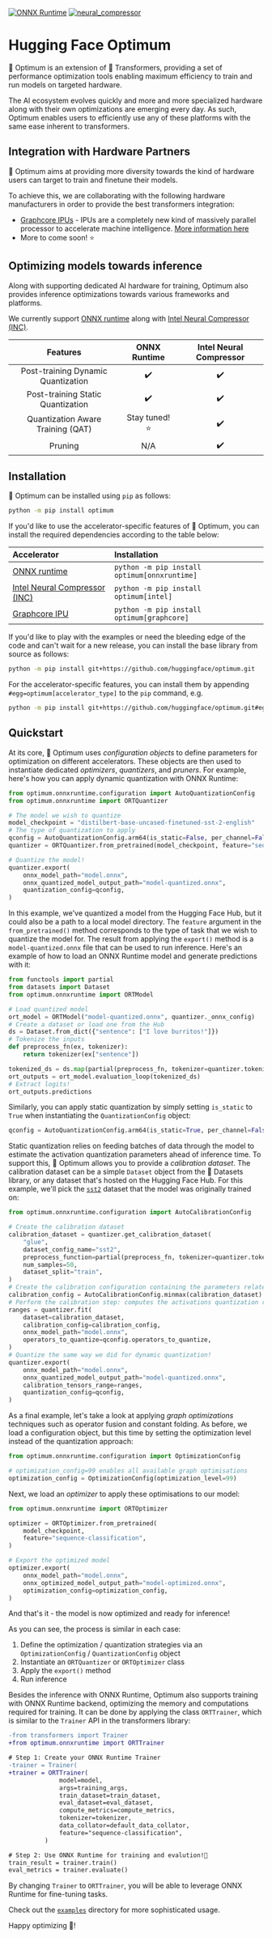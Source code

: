 [![ONNX Runtime](https://github.com/huggingface/optimum/actions/workflows/test_onnxruntime.yml/badge.svg)](https://github.com/huggingface/optimum/actions/workflows/test_onnxruntime.yml)
[![neural_compressor](https://github.com/huggingface/optimum/actions/workflows/test_intel.yml/badge.svg)](https://github.com/huggingface/optimum/actions/workflows/test_intel.yml)

# Hugging Face Optimum

🤗 Optimum is an extension of 🤗 Transformers, providing a set of performance optimization tools enabling maximum efficiency to train and run models on targeted hardware.

The AI ecosystem evolves quickly and more and more specialized hardware along with their own optimizations are emerging every day.
As such, Optimum enables users to efficiently use any of these platforms with the same ease inherent to transformers.


## Integration with Hardware Partners

🤗 Optimum aims at providing more diversity towards the kind of hardware users can target to train and finetune their models.

To achieve this, we are collaborating with the following hardware manufacturers in order to provide the best transformers integration:
- [Graphcore IPUs](https://github.com/huggingface/optimum-graphcore) - IPUs are a completely new kind of massively parallel processor to accelerate machine intelligence. [More information here](https://www.graphcore.ai/products/ipu)
- More to come soon! :star:

## Optimizing models towards inference

Along with supporting dedicated AI hardware for training, Optimum also provides inference optimizations towards various frameworks and
platforms.


We currently support [ONNX runtime](https://github.com/microsoft/onnxruntime) along with [Intel Neural Compressor (INC)](https://github.com/intel/neural-compressor).

| Features                           | ONNX Runtime          | Intel Neural Compressor |
|:----------------------------------:|:---------------------:|:-----------------------:|
| Post-training Dynamic Quantization |  :heavy_check_mark:   |    :heavy_check_mark:   |
| Post-training Static Quantization  |  :heavy_check_mark:   |    :heavy_check_mark:   |
| Quantization Aware Training (QAT)  |  Stay tuned! :star:   |    :heavy_check_mark:   |
| Pruning                            |        N/A            |    :heavy_check_mark:   |


## Installation

🤗 Optimum can be installed using `pip` as follows:

```bash
python -m pip install optimum
```

If you'd like to use the accelerator-specific features of 🤗 Optimum, you can install the required dependencies according to the table below:

| Accelerator                                                                 | Installation                                 |
|:----------------------------------------------------------------------------|:---------------------------------------------|
| [ONNX runtime](https://github.com/microsoft/onnxruntime)                    | `python -m pip install optimum[onnxruntime]` |
| [Intel Neural Compressor (INC)](https://github.com/intel/neural-compressor) | `python -m pip install optimum[intel]`       |
| [Graphcore IPU](https://www.graphcore.ai/products/ipu)                      | `python -m pip install optimum[graphcore]`   |


If you'd like to play with the examples or need the bleeding edge of the code and can't wait for a new release, you can install the base library from source as follows:

```bash
python -m pip install git+https://github.com/huggingface/optimum.git
```

For the accelerator-specific features, you can install them by appending `#egg=optimum[accelerator_type]` to the `pip` command, e.g.

```bash
python -m pip install git+https://github.com/huggingface/optimum.git#egg=optimum[onnxruntime]
```

## Quickstart

At its core, 🤗 Optimum uses _configuration objects_ to define parameters for optimization on different accelerators. These objects are then used to instantiate dedicated _optimizers_, _quantizers_, and _pruners_. For example, here's how you can apply dynamic quantization with ONNX Runtime:

```python
from optimum.onnxruntime.configuration import AutoQuantizationConfig
from optimum.onnxruntime import ORTQuantizer

# The model we wish to quantize
model_checkpoint = "distilbert-base-uncased-finetuned-sst-2-english"
# The type of quantization to apply
qconfig = AutoQuantizationConfig.arm64(is_static=False, per_channel=False)
quantizer = ORTQuantizer.from_pretrained(model_checkpoint, feature="sequence-classification")

# Quantize the model!
quantizer.export(
    onnx_model_path="model.onnx",
    onnx_quantized_model_output_path="model-quantized.onnx",
    quantization_config=qconfig,
)
```

In this example, we've quantized a model from the Hugging Face Hub, but it could also be a path to a local model directory. The `feature` argument in the `from_pretrained()` method corresponds to the type of task that we wish to quantize the model for. The result from applying the `export()` method is a `model-quantized.onnx` file that can be used to run inference. Here's an example of how to load an ONNX Runtime model and generate predictions with it:

```python
from functools import partial
from datasets import Dataset
from optimum.onnxruntime import ORTModel

# Load quantized model
ort_model = ORTModel("model-quantized.onnx", quantizer._onnx_config)
# Create a dataset or load one from the Hub
ds = Dataset.from_dict({"sentence": ["I love burritos!"]})
# Tokenize the inputs
def preprocess_fn(ex, tokenizer):
    return tokenizer(ex["sentence"])

tokenized_ds = ds.map(partial(preprocess_fn, tokenizer=quantizer.tokenizer))
ort_outputs = ort_model.evaluation_loop(tokenized_ds)
# Extract logits!
ort_outputs.predictions
```

Similarly, you can apply static quantization by simply setting `is_static` to `True` when instantiating the `QuantizationConfig` object:

```python
qconfig = AutoQuantizationConfig.arm64(is_static=True, per_channel=False)
```

Static quantization relies on feeding batches of data through the model to estimate the activation quantization parameters ahead of inference time. To support this, 🤗 Optimum allows you to provide a _calibration dataset_. The calibration dataset can be a simple `Dataset` object from the 🤗 Datasets library, or any dataset that's hosted on the Hugging Face Hub. For this example, we'll pick the [`sst2`](https://huggingface.co/datasets/glue/viewer/sst2/test) dataset that the model was originally trained on:

```python
from optimum.onnxruntime.configuration import AutoCalibrationConfig

# Create the calibration dataset
calibration_dataset = quantizer.get_calibration_dataset(
    "glue",
    dataset_config_name="sst2",
    preprocess_function=partial(preprocess_fn, tokenizer=quantizer.tokenizer),
    num_samples=50,
    dataset_split="train",
)
# Create the calibration configuration containing the parameters related to calibration.
calibration_config = AutoCalibrationConfig.minmax(calibration_dataset)
# Perform the calibration step: computes the activations quantization ranges
ranges = quantizer.fit(
    dataset=calibration_dataset,
    calibration_config=calibration_config,
    onnx_model_path="model.onnx",
    operators_to_quantize=qconfig.operators_to_quantize,
)
# Quantize the same way we did for dynamic quantization!
quantizer.export(
    onnx_model_path="model.onnx",
    onnx_quantized_model_output_path="model-quantized.onnx",
    calibration_tensors_range=ranges,
    quantization_config=qconfig,
)
```

As a final example, let's take a look at applying _graph optimizations_ techniques such as operator fusion and constant folding. As before, we load a configuration object, but this time by setting the optimization level instead of the quantization approach:

```python
from optimum.onnxruntime.configuration import OptimizationConfig

# optimization_config=99 enables all available graph optimisations
optimization_config = OptimizationConfig(optimization_level=99)
```

Next, we load an _optimizer_ to apply these optimisations to our model:

```python
from optimum.onnxruntime import ORTOptimizer

optimizer = ORTOptimizer.from_pretrained(
    model_checkpoint,
    feature="sequence-classification",
)

# Export the optimized model
optimizer.export(
    onnx_model_path="model.onnx",
    onnx_optimized_model_output_path="model-optimized.onnx",
    optimization_config=optimization_config,
)
```

And that's it - the model is now optimized and ready for inference!

As you can see, the process is similar in each case:

1. Define the optimization / quantization strategies via an `OptimizationConfig` / `QuantizationConfig` object
2. Instantiate an `ORTQuantizer` or `ORTOptimizer` class
3. Apply the `export()` method
4. Run inference


Besides the inference with ONNX Runtime, Optimum also supports training with ONNX Runtime backend, optimizing the memory and computations required for training. It can be done by applying the class `ORTTrainer`, which is similar to the `Trainer` API in the transformers library:

```diff
-from transformers import Trainer
+from optimum.onnxruntime import ORTTrainer

# Step 1: Create your ONNX Runtime Trainer
-trainer = Trainer( 
+trainer = ORTTrainer(
              model=model,
              args=training_args,
              train_dataset=train_dataset,
              eval_dataset=eval_dataset,
              compute_metrics=compute_metrics,
              tokenizer=tokenizer,
              data_collator=default_data_collator,
              feature="sequence-classification",
          )

# Step 2: Use ONNX Runtime for training and evalution!🤗
train_result = trainer.train()
eval_metrics = trainer.evaluate()
```

By changing `Trainer` to `ORTTrainer`, you will be able to leverage ONNX Runtime for fine-tuning tasks.

Check out the [`examples`](https://github.com/huggingface/optimum/tree/main/examples) directory for more sophisticated usage.

Happy optimizing 🤗!


